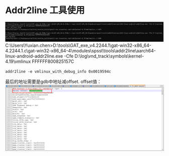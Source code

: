 # Addr2line 工具使用

![Alt text](/tmpimage/image-15.png)
C:\Users\Yuxian.chen>D:\tools\GAT_exe_v4.2244.1\gat-win32-x86_64-4.2244.1.c\gat-win32-x86_64-4\modules\spsst\tools\addr2line\aarch64-linux-android-addr2line.exe -Cfe D:\log\vnd_track\symbols\kernel-4.19\vmlinux FFFFFF800825157C

`addr2line -e vmlinux_with_debug_info 0x0019594c`

最后的地址需要是gdb中地址减offset.
offset值：
![Alt text](/tmpimage/image-16.png)
